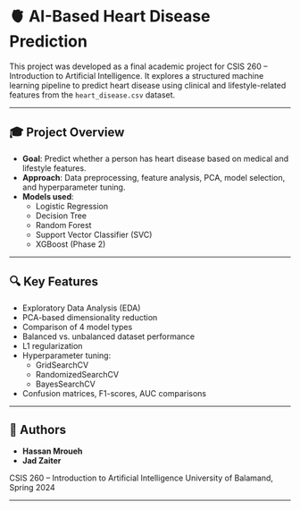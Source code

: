 # 🫀 AI-Based Heart Disease Prediction

This project was developed as a final academic project for CSIS 260 – Introduction to Artificial Intelligence. It explores a structured machine learning pipeline to predict heart disease using clinical and lifestyle-related features from the `heart_disease.csv` dataset.

---

## 🎓 Project Overview

- **Goal**: Predict whether a person has heart disease based on medical and lifestyle features.
- **Approach**: Data preprocessing, feature analysis, PCA, model selection, and hyperparameter tuning.
- **Models used**:
  - Logistic Regression
  - Decision Tree
  - Random Forest
  - Support Vector Classifier (SVC)
  - XGBoost (Phase 2)

---

## 🔍 Key Features

- Exploratory Data Analysis (EDA)
- PCA-based dimensionality reduction
- Comparison of 4 model types
- Balanced vs. unbalanced dataset performance
- L1 regularization
- Hyperparameter tuning:
  - GridSearchCV
  - RandomizedSearchCV
  - BayesSearchCV
- Confusion matrices, F1-scores, AUC comparisons
  
---


## 👥 Authors

* **Hassan Mroueh**
* **Jad Zaiter**

CSIS 260 – Introduction to Artificial Intelligence
University of Balamand, Spring 2024

---



